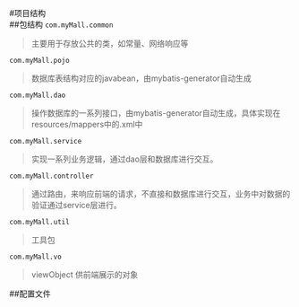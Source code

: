 #项目结构  
##包结构
`com.myMall.common`  
>主要用于存放公共的类，如常量、网络响应等

`com.myMall.pojo`
>数据库表结构对应的javabean，由mybatis-generator自动生成

`com.myMall.dao`
>操作数据库的一系列接口，由mybatis-generator自动生成，具体实现在resources/mappers中的.xml中

`com.myMall.service`
>实现一系列业务逻辑，通过dao层和数据库进行交互。

`com.myMall.controller`
>通过路由，来响应前端的请求，不直接和数据库进行交互，业务中对数据的验证通过service层进行。

`com.myMall.util`
>工具包

`com.myMall.vo`
>viewObject 供前端展示的对象

##配置文件
